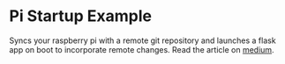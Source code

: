 # Pi Startup Example

Syncs your raspberry pi with a remote git repository and launches a flask app on boot to incorporate remote changes. Read the article on [medium](https://medium.com/@jack.f.murphy/raspberry-pi-startup-script-563b3795f054).
